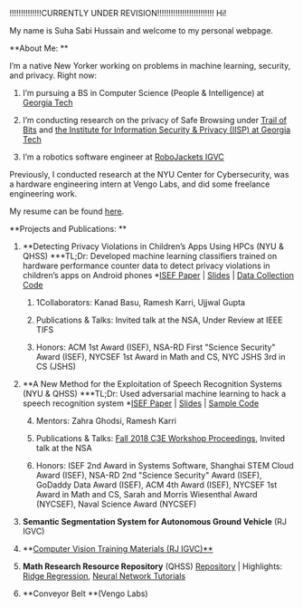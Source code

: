 !!!!!!!!!!!!!!CURRENTLY UNDER REVISION!!!!!!!!!!!!!!!!!!!!!!!!!
Hi! 

My name is Suha Sabi Hussain and welcome to my personal webpage. 

**About Me: **

I’m a native New Yorker working on problems in machine learning, security, and privacy. Right now: 

1. I’m pursuing a BS in Computer Science (People & Intelligence) at [Georgia Tech](https://cc.gatech.edu/)

2. I’m conducting research on the privacy of Safe Browsing under [Trail of Bits](https://www.trailofbits.com/) and [the Institute for Information Security & Privacy (IISP) at Georgia Tech](https://www.iisp.gatech.edu/)

3. I’m a robotics software engineer at [RoboJackets IGVC](https://robojackets.org/teams/intelligent-ground-vehicle-competition/)

Previously, I conducted research at the NYU Center for Cybersecurity, was a hardware engineering intern at Vengo Labs, and did some freelance engineering work. 

My resume can be found [here](https://sshussain.me/SH_R.pdf). 

**Projects and Publications: **

1. **Detecting Privacy Violations in Children’s Apps Using HPCs (NYU & QHSS)
***TL;Dr: Developed machine learning classifiers trained on hardware performance counter data to detect privacy violations in children’s apps on Android phones
*[ISEF Paper](https://drive.google.com/file/d/1IKWQ72VcVUSOioZ19B6X3CemOhZKAsFo/view) | [Slides](https://docs.google.com/presentation/d/1XsHg5j47Ob5W22Fz3rVa4eiA4QDxG_LS0D_g0-SD2hw/edit?usp=sharing) | [Data Collection Code](https://github.com/suhacker1/hpc-a)

    1. 1Collaborators: Kanad Basu, Ramesh Karri, Ujjwal Gupta

    2. Publications & Talks: Invited talk at the NSA, Under Review at IEEE TIFS 

    3. Honors: ACM 1st Award (ISEF), NSA-RD First "Science Security" Award (ISEF), NYCSEF 1st Award in Math and CS, NYC JSHS 3rd in CS (JSHS)

2. **A New Method for the Exploitation of Speech Recognition Systems (NYU & QHSS)
***TL;Dr: Used adversarial machine learning to hack a speech recognition system
*[ISEF Paper](https://drive.google.com/file/d/1ByrSzbkMNXoF-iJ1uwdhpyixC0_7D1Wy/view) | [Slides](https://docs.google.com/presentation/d/1JxGNaqcpdKTIlk0w19AA_vlWDoO95H_7zL3ooscUGj8/edit?usp=sharing) | [Sample Code](https://github.com/suhacker1/phonetic-classification)

    4. Mentors: Zahra Ghodsi, Ramesh Karri 

    5. Publications & Talks: [Fall 2018 C3E Workshop Proceedings](https://cps-vo.org/node/55909), Invited talk at the NSA

    6. Honors: ISEF 2nd Award in Systems Software, Shanghai STEM Cloud Award (ISEF), NSA-RD 2nd "Science Security" Award (ISEF), GoDaddy Data Award (ISEF), ACM 4th Award (ISEF), NYCSEF 1st Award in Math and CS, Sarah and Morris Wiesenthal Award (NYCSEF), Naval Science Award (NYCSEF)

3. **Semantic Segmentation System for Autonomous Ground Vehicle** (RJ IGVC) 

4. **[Computer Vision Training Materials (RJ IGVC)** ](https://github.com/RoboJackets/nn-training)

5. **Math Research Resource Repository** (QHSS) 
[Repository](https://github.com/jchen42703/MathResearchQHSS) | Highlights: [Ridge Regression](https://github.com/jchen42703/MathResearchQHSS/tree/master/Ridge_Regression_for_Prostitution), [Neural Network Tutorials](https://github.com/jchen42703/MathResearchQHSS/tree/master/tutorials)

6. **Conveyor Belt **(Vengo Labs)

